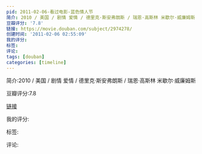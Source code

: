```yaml
---
pid: 2011-02-06-看过电影-蓝色情人节
简介: 2010 / 美国 / 剧情 爱情 / 德里克·斯安弗朗斯 / 瑞恩·高斯林 米歇尔·威廉姆斯
豆瓣评分: '7.8'
链接: https://movie.douban.com/subject/2974278/
创建时间: '2011-02-06 02:55:09'
我的评分:
标签:
评论:
tags: [douban]
categories: [timeline]
---
```

简介:2010 / 美国 / 剧情 爱情 / 德里克·斯安弗朗斯 / 瑞恩·高斯林 米歇尔·威廉姆斯

豆瓣评分:7.8

[链接](https://movie.douban.com/subject/2974278/)

我的评分:

标签:

评论:

